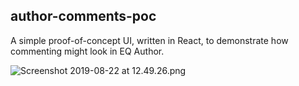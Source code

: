 
## author-comments-poc

A simple proof-of-concept UI, written in React, to demonstrate how commenting might look in EQ Author.

![Screenshot 2019-08-22 at 12.49.26.png](author-comments-poc)
